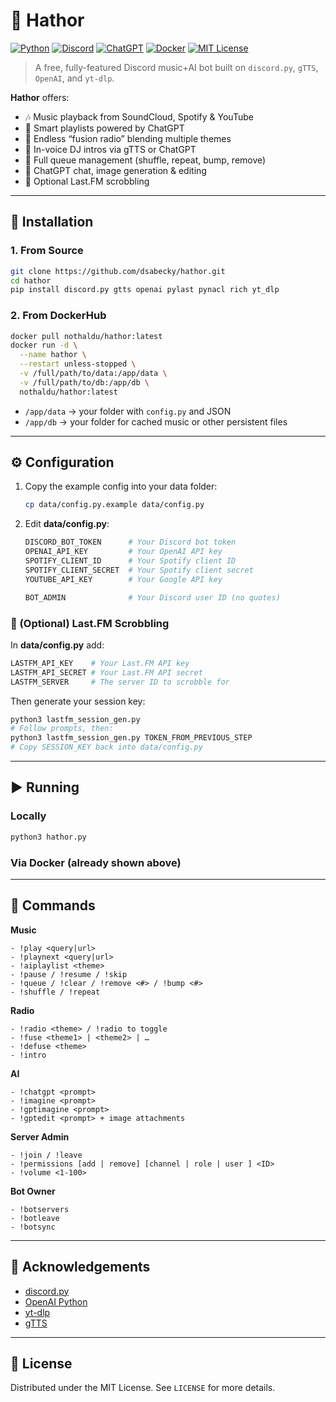 # 🎵 Hathor

[![Python](https://img.shields.io/badge/Python-3776AB?logo=python&logoColor=fff)](#)
[![Discord](https://img.shields.io/badge/Discord-Bot-blue.svg)](#)
[![ChatGPT](https://img.shields.io/badge/ChatGPT-74aa9c?logo=openai&logoColor=white)](#)
[![Docker](https://img.shields.io/badge/Docker-Hathor--Bot-blue?logo=docker&logoColor=white)](https://hub.docker.com/r/nothaldu/hathor)
[![MIT License](https://img.shields.io/badge/license-MIT-green.svg)](#LICENSE)

> A free, fully-featured Discord music+AI bot built on `discord.py`, `gTTS`, `OpenAI`, and `yt-dlp`.

**Hathor** offers:
- 🎶 Music playback from SoundCloud, Spotify & YouTube  
- 🤖 Smart playlists powered by ChatGPT  
- 🔀 Endless “fusion radio” blending multiple themes  
- 🎤 In-voice DJ intros via gTTS or ChatGPT  
- 📑 Full queue management (shuffle, repeat, bump, remove)  
- 💬 ChatGPT chat, image generation & editing  
- 🔗 Optional Last.FM scrobbling  

---

## 🚀 Installation

### 1. From Source

```bash
git clone https://github.com/dsabecky/hathor.git
cd hathor
pip install discord.py gtts openai pylast pynacl rich yt_dlp
```

### 2. From DockerHub

```bash
docker pull nothaldu/hathor:latest
docker run -d \
  --name hathor \
  --restart unless-stopped \
  -v /full/path/to/data:/app/data \
  -v /full/path/to/db:/app/db \
  nothaldu/hathor:latest
```

- `/app/data` → your folder with `config.py` and JSON  
- `/app/db`   → your folder for cached music or other persistent files  

---

## ⚙️ Configuration

1. Copy the example config into your data folder:

   ```bash
   cp data/config.py.example data/config.py
   ```

2. Edit **data/config.py**:

   ```python
   DISCORD_BOT_TOKEN      # Your Discord bot token
   OPENAI_API_KEY         # Your OpenAI API key
   SPOTIFY_CLIENT_ID      # Your Spotify client ID
   SPOTIFY_CLIENT_SECRET  # Your Spotify client secret
   YOUTUBE_API_KEY        # Your Google API key

   BOT_ADMIN              # Your Discord user ID (no quotes)
   ```

### 🔗 (Optional) Last.FM Scrobbling

In **data/config.py** add:

```python
LASTFM_API_KEY    # Your Last.FM API key
LASTFM_API_SECRET # Your Last.FM API secret
LASTFM_SERVER     # The server ID to scrobble for
```

Then generate your session key:

```bash
python3 lastfm_session_gen.py
# Follow prompts, then:
python3 lastfm_session_gen.py TOKEN_FROM_PREVIOUS_STEP
# Copy SESSION_KEY back into data/config.py
```

---

## ▶️ Running

### Locally

```bash
python3 hathor.py
```

### Via Docker (already shown above)

---

## 💬 Commands

**Music**  
```
- !play <query|url>  
- !playnext <query|url>
- !aiplaylist <theme>
- !pause / !resume / !skip  
- !queue / !clear / !remove <#> / !bump <#>  
- !shuffle / !repeat
```

**Radio**
```
- !radio <theme> / !radio to toggle  
- !fuse <theme1> | <theme2> | …  
- !defuse <theme>  
- !intro
``` 

**AI**
```
- !chatgpt <prompt>
- !imagine <prompt>
- !gptimagine <prompt>  
- !gptedit <prompt> + image attachments
```

**Server Admin**
```
- !join / !leave
- !permissions [add | remove] [channel | role | user ] <ID>
- !volume <1-100>
```

**Bot Owner**
```
- !botservers
- !botleave
- !botsync
```

---

## 🙏 Acknowledgements

- [discord.py](https://github.com/Rapptz/discord.py)  
- [OpenAI Python](https://github.com/openai/openai-python)  
- [yt-dlp](https://github.com/yt-dlp/yt-dlp)  
- [gTTS](https://github.com/pndurette/gTTS)  

---

## 📄 License

Distributed under the MIT License. See `LICENSE` for more details.